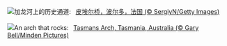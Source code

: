 ![](https://www.bing.com/th?id=OHR.PontBordeaux_ZH-CN7656263575_UHD.jpg&w=1000)加龙河上的历史通道:&nbsp;&ensp;[皮埃尔桥，波尔多，法国 (© SergiyN/Getty Images)](https://www.bing.com/th?id=OHR.PontBordeaux_ZH-CN7656263575_UHD.jpg)
<br><br/>
![](https://www.bing.com/th?id=OHR.TasmansArch_EN-US4274981499_UHD.jpg&w=1000)An arch that rocks:&nbsp;&ensp;[Tasmans Arch, Tasmania, Australia (© Gary Bell/Minden Pictures)](https://www.bing.com/th?id=OHR.TasmansArch_EN-US4274981499_UHD.jpg)
<br><br/>
